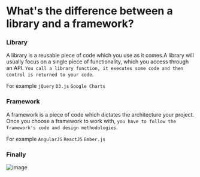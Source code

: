 # What's the difference between a library and a framework?

### Library

A library is a reusable piece of code which you use as it comes.A library will usually focus on a single piece of functionality, which you access through an API. ```You call a library function, it executes some code and then control is returned to your code```.

For example ```jQuery``` ```D3.js``` ```Google Charts```

### Framework

A framework is a piece of code which dictates the architecture your project. Once you choose a framework to work with, ```you have to follow the framework's code and design methodologies```. 

For example ```AngularJS``` ```ReactJS``` ```Ember.js```

### Finally

![image](https://user-images.githubusercontent.com/6780840/28077746-3e0e7ac8-6680-11e7-8606-99d5ba2029bd.png)
